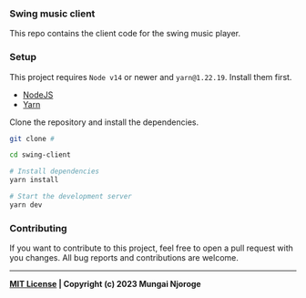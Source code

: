 ### Swing music client

This repo contains the client code for the swing music player.

### Setup

This project requires `Node v14` or newer and `yarn@1.22.19`. Install them first.

- [NodeJS](https://nodejs.org/en/)
- [Yarn](https://yarnpkg.com)

Clone the repository and install the dependencies.

```bash
git clone #

cd swing-client

# Install dependencies
yarn install

# Start the development server
yarn dev
```

### Contributing

If you want to contribute to this project, feel free to open a pull request with you changes. All bug reports and contributions are welcome.

---

**[MIT License](https://opensource.org/licenses/MIT) | Copyright (c) 2023 Mungai Njoroge**
